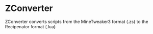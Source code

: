 # ZConverter
ZConverter converts scripts from the MineTweaker3 format (.zs) to the Recipenator format (.lua)
